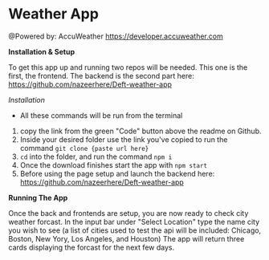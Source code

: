 # Weather App
@Powered by: AccuWeather
https://developer.accuweather.com


**Installation & Setup**

To get this app up and running two repos will be needed. This one is the first, the frontend. The backend is the second part here: https://github.com/nazeerhere/Deft-weather-app

*Installation*
- All these commands will be run from the terminal

1. copy the link from the green "Code" button above the readme on Github.
2. Inside your desired folder use the link you've copied to run the command `git clone {paste url here}`
3. `cd` into the folder, and run the command `npm i`
4. Once the download finishes start the app with `npm start`
5. Before using the page setup and launch the backend here: https://github.com/nazeerhere/Deft-weather-app

**Running The App**

Once the back and frontends are setup, you are now ready to check city weather forcast. In the input bar under "Select Location" type the name city you wish to see (a list of cities used to test the api will be included: Chicago, Boston, New Yory, Los Angeles, and Houston) The app will return three cards displaying the forcast for the next few days.
